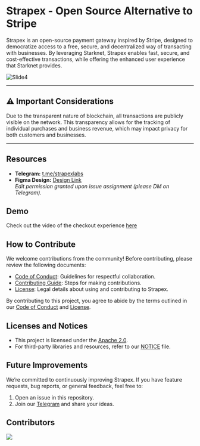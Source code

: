 # **Strapex - Open Source Alternative to Stripe**

Strapex is an open-source payment gateway inspired by Stripe, designed to democratize access to a free, secure, and decentralized way of transacting with businesses. By leveraging Starknet, Strapex enables fast, secure, and cost-effective transactions, while offering the enhanced user experience that Starknet provides.

![Slide4](https://github.com/user-attachments/assets/b9e4e13c-938e-4c29-a684-d94a084c0adf)

---

## **⚠️ Important Considerations**
Due to the transparent nature of blockchain, all transactions are publicly visible on the network. This transparency allows for the tracking of individual purchases and business revenue, which may impact privacy for both customers and businesses.

---

## **Resources**
- **Telegram:** [t.me/strapexlabs](https://t.me/strapexlabs)
- **Figma Design:** [Design Link](https://www.figma.com/design/1ZUxHzVqJw9vlY65cyYyvP/Untitled?node-id=0-1&t=a9OW5jcHrQkMgH0k-1)  
  *Edit permission granted upon issue assignment (please DM on Telegram).*

## **Demo**
Check out the video of the checkout experience [here](https://github.com/user-attachments/assets/9c8908ce-e0cc-44d8-b332-2873ce5cdb5c)

## **How to Contribute**
We welcome contributions from the community! Before contributing, please review the following documents:
- [Code of Conduct](CODE_OF_CONDUCT.md): Guidelines for respectful collaboration.
- [Contributing Guide](CONTRIBUTING.md): Steps for making contributions.
- [License](LICENSE): Legal details about using and contributing to Strapex.

By contributing to this project, you agree to abide by the terms outlined in our [Code of Conduct](CODE_OF_CONDUCT.md) and [License](LICENSE).

## **Licenses and Notices**
- This project is licensed under the [Apache 2.0](LICENSE).
- For third-party libraries and resources, refer to our [NOTICE](NOTICE) file.

## **Future Improvements**
We’re committed to continuously improving Strapex. If you have feature requests, bug reports, or general feedback, feel free to:
1. Open an issue in this repository.
2. Join our [Telegram](https://t.me/strapexlabs) and share your ideas.

## **Contributors**
<a href="https://github.com/StrapexLabs/strapex/graphs/contributors">
  <img src="https://contrib.rocks/image?repo=StrapexLabs/strapex" />
</a>
